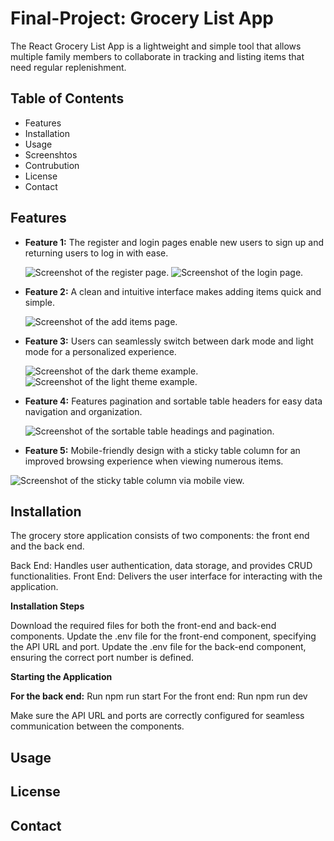 # Final-Project: Grocery List App

The React Grocery List App is a lightweight and simple tool that allows multiple family members to collaborate in tracking and listing items that need regular replenishment.

## Table of Contents

- Features
- Installation
- Usage
- Screenshtos
- Contrubution
- License
- Contact

## Features

- **Feature 1:** The register and login pages enable new users to sign up and returning users to log in with ease.

  ![Screenshot of the register page.](/assets/images/register.png)
  ![Screenshot of the login page.](/assets/images/login.png)

- **Feature 2:** A clean and intuitive interface makes adding items quick and simple.

  ![Screenshot of the add items page.](/assets/images/addItems.png)

- **Feature 3:** Users can seamlessly switch between dark mode and light mode for a personalized experience.

  ![Screenshot of the dark theme example.](/assets/images/dark.png)
  ![Screenshot of the light theme example.](/assets/images/light.png)

- **Feature 4:** Features pagination and sortable table headers for easy data navigation and organization.

  ![Screenshot of the sortable table headings and pagination.](/assets/images/pagination.png)

- **Feature 5:** Mobile-friendly design with a sticky table column for an improved browsing experience when viewing numerous items.

![Screenshot of the sticky table column via mobile view.](/assets/images/table.png)

## Installation

The grocery store application consists of two components: the front end and the back end.

Back End: Handles user authentication, data storage, and provides CRUD functionalities.
Front End: Delivers the user interface for interacting with the application.

**Installation Steps**

Download the required files for both the front-end and back-end components.
Update the .env file for the front-end component, specifying the API URL and port.
Update the .env file for the back-end component, ensuring the correct port number is defined.

**Starting the Application**

**For the back end:** Run npm run start
For the front end:
Run npm run dev

Make sure the API URL and ports are correctly configured for seamless communication between the components.

## Usage

## License

## Contact
